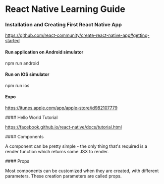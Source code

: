 # React Native Learning Guide

### Installation and Creating First React Native App

https://github.com/react-community/create-react-native-app#getting-started

#### Run application on Android simulator

npm run android

#### Run on IOS simulator

npm run ios

#### Expo

https://itunes.apple.com/app/apple-store/id982107779

#### Hello World Tutorial

https://facebook.github.io/react-native/docs/tutorial.html

#### Components

A component can be pretty simple - the only thing that's 
required is a render function which returns some JSX to render.

#### Props

Most components can be customized when they are created, 
with different parameters. These creation parameters are 
called props.
